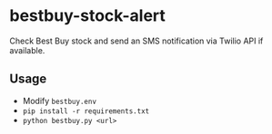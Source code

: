 # bestbuy-stock-alert
Check Best Buy stock and send an SMS notification via Twilio API if available.

## Usage

- Modify `bestbuy.env`
- `pip install -r requirements.txt`
- `python bestbuy.py <url>`